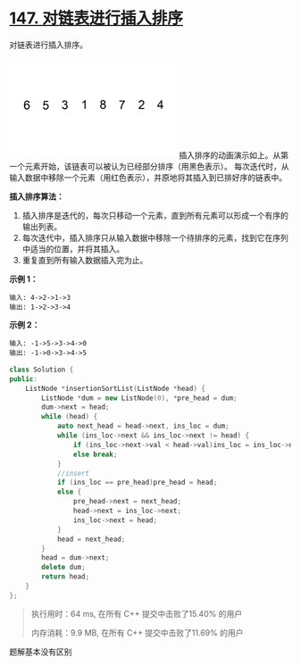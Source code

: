 # [147. 对链表进行插入排序](https://leetcode-cn.com/problems/insertion-sort-list/)

对链表进行插入排序。

![img](assets/Insertion-sort-example-300px.gif)
 插入排序的动画演示如上。从第一个元素开始，该链表可以被认为已经部分排序（用黑色表示）。
 每次迭代时，从输入数据中移除一个元素（用红色表示），并原地将其插入到已排好序的链表中。

 

**插入排序算法：**

1. 插入排序是迭代的，每次只移动一个元素，直到所有元素可以形成一个有序的输出列表。
2. 每次迭代中，插入排序只从输入数据中移除一个待排序的元素，找到它在序列中适当的位置，并将其插入。
3. 重复直到所有输入数据插入完为止。

 

**示例 1：**

```
输入: 4->2->1->3
输出: 1->2->3->4
```

**示例 2：**

```
输入: -1->5->3->4->0
输出: -1->0->3->4->5
```

```c++
class Solution {
public:
    ListNode *insertionSortList(ListNode *head) {
        ListNode *dum = new ListNode(0), *pre_head = dum;
        dum->next = head;
        while (head) {
            auto next_head = head->next, ins_loc = dum;
            while (ins_loc->next && ins_loc->next != head) {
                if (ins_loc->next->val < head->val)ins_loc = ins_loc->next;
                else break;
            }
            //insert
            if (ins_loc == pre_head)pre_head = head;
            else {
                pre_head->next = next_head;
                head->next = ins_loc->next;
                ins_loc->next = head;
            }
            head = next_head;
        }
        head = dum->next;
        delete dum;
        return head;
    }
};
```

> 执行用时：64 ms, 在所有 C++ 提交中击败了15.40% 的用户
>
> 内存消耗：9.9 MB, 在所有 C++ 提交中击败了11.69% 的用户

题解基本没有区别
